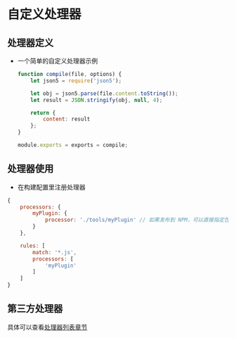 # 自定义处理器

## 处理器定义

* 一个简单的自定义处理器示例

    ```javascript
    function compile(file, options) {
        let json5 = require('json5');

        let obj = json5.parse(file.content.toString());
        let result = JSON.stringify(obj, null, 4);

        return {
            content: result
        };
    }

    module.exports = exports = compile;
    ```

## 处理器使用

* 在构建配置里注册处理器

```javascript
{
    processors: {
        myPlugin: {
            processor: './tools/myPlugin' // 如果发布到 NPM，可以直接指定包名，前提得先安装该处理器 NPM 包
        }
    },

    rules: [
        match: '*.js',
        processors: [
            'myPlugin'
        ]
    ]
}
```

## 第三方处理器

具体可以查看[处理器列表章节](plugins/imgCompress)
